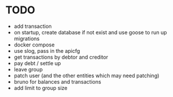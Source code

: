 # TODO

* add transaction
* on startup, create database if not exist and use goose to run up migrations
* docker compose
* use slog, pass in the apicfg
* get transactions by debtor and creditor
* pay debt / settle up
* leave group
* patch user (and the other entities which may need patching)
* bruno for balances and transactions
* add limit to group size

